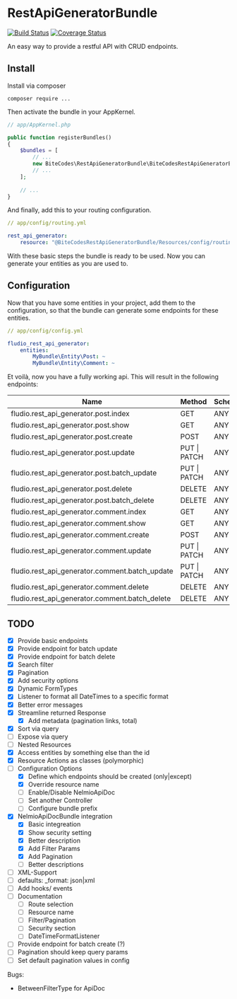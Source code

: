 # RestApiGeneratorBundle

[![Build Status](https://travis-ci.org/fludio/rest-api-generator-bundle.svg?branch=master)](https://travis-ci.org/fludio/rest-api-generator-bundle)
[![Coverage Status](https://coveralls.io/repos/github/fludio/rest-api-generator-bundle/badge.svg?branch=master)](https://coveralls.io/github/fludio/rest-api-generator-bundle?branch=master)

An easy way to provide a restful API with CRUD endpoints.

## Install

Install via composer

```
composer require ...
```
Then activate the bundle in your AppKernel.

``` php
// app/AppKernel.php

public function registerBundles()
{
    $bundles = [
        // ...
        new BiteCodes\RestApiGeneratorBundle\BiteCodesRestApiGeneratorBundle(),
        // ...
    ];
    
    // ...
}
```
And finally, add this to your routing configuration.

``` yaml
// app/config/routing.yml

rest_api_generator:
    resource: "@BiteCodesRestApiGeneratorBundle/Resources/config/routing.yml"
```

With these basic steps the bundle is ready to be used. Now you can generate your entities as you are used to.


## Configuration

Now that you have some entities in your project, add them to the configuration, so that the bundle can generate
some endpoints for these entities.

``` yaml
// app/config/config.yml

fludio_rest_api_generator:
    entities:
        MyBundle\Entity\Post: ~
        MyBundle\Entity\Comment: ~
```
Et voilà, now you have a fully working api. This will result in the following endpoints:

| Name                                             | Method            | Scheme | Host | Path            |
|--------------------------------------------------|-------------------|--------|------|-----------------|
| fludio.rest_api_generator.post.index             | GET               | ANY    | ANY  | /posts          |
| fludio.rest_api_generator.post.show              | GET               | ANY    | ANY  | /posts/{id}     |
| fludio.rest_api_generator.post.create            | POST              | ANY    | ANY  | /posts          |
| fludio.rest_api_generator.post.update            | PUT &#124; PATCH  | ANY    | ANY  | /posts/{id}     |
| fludio.rest_api_generator.post.batch\_update     | PUT &#124; PATCH  | ANY    | ANY  | /posts          |
| fludio.rest_api_generator.post.delete            | DELETE            | ANY    | ANY  | /posts/{id}     |
| fludio.rest_api_generator.post.batch\_delete     | DELETE            | ANY    | ANY  | /posts          |
| fludio.rest_api_generator.comment.index          | GET               | ANY    | ANY  | /comments       |
| fludio.rest_api_generator.comment.show           | GET               | ANY    | ANY  | /comments/{id}  |
| fludio.rest_api_generator.comment.create         | POST              | ANY    | ANY  | /comments       |
| fludio.rest_api_generator.comment.update         | PUT &#124;  PATCH | ANY    | ANY  | /comments/{id}  |
| fludio.rest_api_generator.comment.batch\_update  | PUT &#124;  PATCH | ANY    | ANY  | /comments       |
| fludio.rest_api_generator.comment.delete         | DELETE            | ANY    | ANY  | /comments/{id}  |
| fludio.rest_api_generator.comment.batch\_delete  | DELETE            | ANY    | ANY  | /comments       |


## TODO

- [x] Provide basic endpoints
- [x] Provide endpoint for batch update
- [x] Provide endpoint for batch delete
- [x] Search filter
- [x] Pagination
- [x] Add security options
- [x] Dynamic FormTypes
- [x] Listener to format all DateTimes to a specific format
- [x] Better error messages
- [x] Streamline returned Response
  - [x] Add metadata (pagination links, total)
- [x] Sort via query
- [ ] Expose via query
- [ ] Nested Resources
- [x] Access entities by something else than the id
- [x] Resource Actions as classes (polymorphic)
- [ ] Configuration Options
  - [x] Define which endpoints should be created (only|except)
  - [x] Override resource name
  - [ ] Enable/Disable NelmioApiDoc
  - [ ] Set another Controller
  - [ ] Configure bundle prefix
- [x] NelmioApiDocBundle integration
  - [x] Basic integreation
  - [x] Show security setting
  - [x] Better description
  - [x] Add Filter Params
  - [x] Add Pagination
  - [ ] Better descriptions 
- [ ] XML-Support
- [ ] defaults: _format: json|xml
- [ ] Add hooks/ events
- [ ] Documentation
  - [ ] Route selection
  - [ ] Resource name
  - [ ] Filter/Pagination
  - [ ] Security section
  - [ ] DateTimeFormatListener
- [ ] Provide endpoint for batch create (?)
- [ ] Pagination should keep query params
- [ ] Set default pagination values in config

Bugs:
- BetweenFilterType for ApiDoc